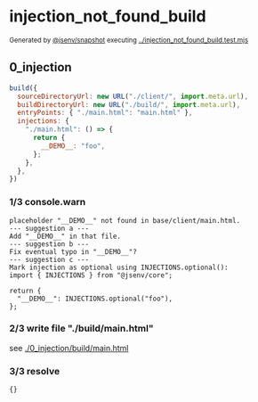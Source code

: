 # injection_not_found_build

<sub>
  Generated by <a href="https://github.com/jsenv/core/tree/main/packages/independent/snapshot">@jsenv/snapshot</a> executing <a href="../injection_not_found_build.test.mjs">../injection_not_found_build.test.mjs</a>
</sub>

## 0_injection

```js
build({
  sourceDirectoryUrl: new URL("./client/", import.meta.url),
  buildDirectoryUrl: new URL("./build/", import.meta.url),
  entryPoints: { "./main.html": "main.html" },
  injections: {
    "./main.html": () => {
      return {
        __DEMO__: "foo",
      };
    },
  },
})
```

### 1/3 console.warn

```console
placeholder "__DEMO__" not found in base/client/main.html.
--- suggestion a ---
Add "__DEMO__" in that file.
--- suggestion b ---
Fix eventual typo in "__DEMO__"?
--- suggestion c ---
Mark injection as optional using INJECTIONS.optional():
import { INJECTIONS } from "@jsenv/core";

return {
  "__DEMO__": INJECTIONS.optional("foo"),
};
```

### 2/3 write file "./build/main.html"

see [./0_injection/build/main.html](./0_injection/build/main.html)

### 3/3 resolve

```js
{}
```